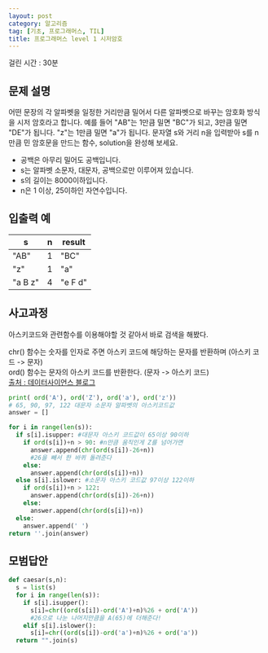 ```yaml
---
layout: post
category: 알고리즘
tag: [기초, 프로그래머스, TIL]
title: 프로그래머스 level 1 시저암호
---
```

걸린 시간 : 30분
## 문제 설명

어떤 문장의 각 알파벳을 일정한 거리만큼 밀어서 다른 알파벳으로 바꾸는 암호화 방식을 시저 암호라고 합니다. 예를 들어 "AB"는 1만큼 밀면 "BC"가 되고, 3만큼 밀면 "DE"가 됩니다. "z"는 1만큼 밀면 "a"가 됩니다. 문자열 s와 거리 n을 입력받아 s를 n만큼 민 암호문을 만드는 함수, solution을 완성해 보세요.

- 공백은 아무리 밀어도 공백입니다.  
- s는 알파벳 소문자, 대문자, 공백으로만 이루어져 있습니다.  
- s의 길이는 8000이하입니다.  
- n은 1 이상, 25이하인 자연수입니다.  

## 입출력 예

<table>
  <thead>
    <tr>
      <th>s</th>
      <th>n</th>
      <th>result</th>
    </tr>
  </thead>
  <tbody>
    <tr>
      <td>"AB"</td>
      <td>1</td>
      <td>"BC"</td>
    </tr>
    <tr>
      <td>"z"</td>
      <td>1</td>
      <td>"a"</td>
    </tr>
    <tr>
      <td>"a B z"</td>
      <td>4</td>
      <td>"e F d"</td>
    </tr>
  </tbody>
</table>

## 사고과정

아스키코드와 관련함수를 이용해야할 것 같아서 바로 검색을 해봤다.

chr() 함수는 숫자를 인자로 주면 아스키 코드에 해당하는 문자를 반환하며 (아스키 코드 -> 문자)  
ord() 함수는 문자의 아스키 코드를 반환한다. (문자 -> 아스키 코드)  
[출처 : 데이터사이언스 블로그](https://data-science-blog.tistory.com/1)

```python
print( ord('A'), ord('Z'), ord('a'), ord('z')) 
# 65, 90, 97, 122 대문자 소문자 알파벳의 아스키코드값
answer = []

for i in range(len(s)):
  if s[i].isupper: #대문자 아스키 코드값이 65이상 90이하
    if ord(s[i])+n > 90: #n만큼 움직인게 Z를 넘어가면
      answer.append(chr(ord(s[i])-26+n)) 
      #26을 빼서 한 바퀴 돌려준다
    else:
      answer.append(chr(ord(s[i])+n))
  else s[i].islower: #소문자 아스키 코드값 97이상 122이하
    if ord(s[i])+n > 122:
      answer.append(chr(ord(s[i])-26+n))
    else:
      answer.append(chr(ord(s[i])+n))
  else:
    answer.append(' ')
return ''.join(answer)
```
## 모범답안

```python
def caesar(s,n):
  s = list(s)
  for i in range(len(s)):
    if s[i].isupper():
      s[i]=chr((ord(s[i])-ord('A')+n)%26 + ord('A'))
      #26으로 나눈 나머지만큼을 A(65)에 더해준다!
    elif s[i].islower():
      s[i]=chr((ord(s[i])-ord('a')+n)%26 + ord('a'))
  return "".join(s)
```

